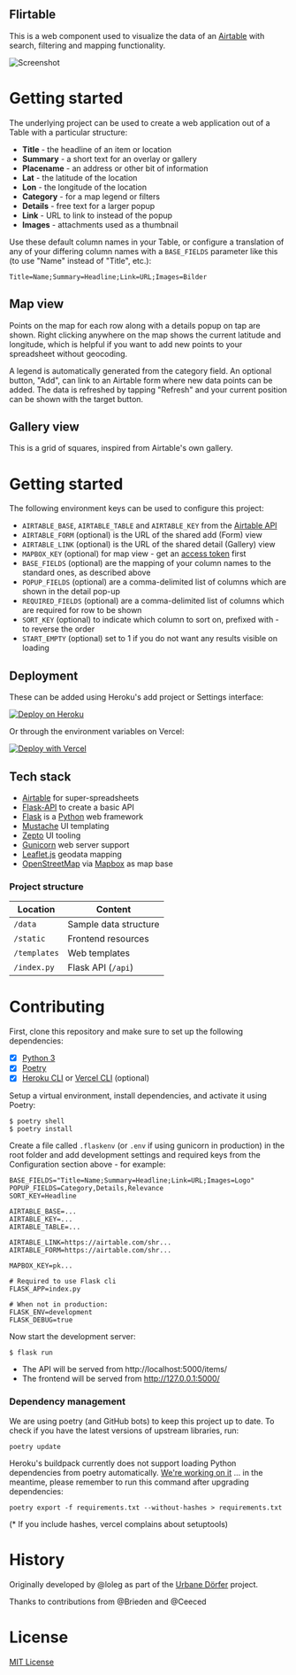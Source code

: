 Flirtable
---

This is a web component used to visualize the data of an [Airtable](https://airtable.com) with search, filtering and mapping functionality.

![Screenshot](static/screenshot.jpg)

# Getting started

The underlying project can be used to create a web application out of a Table with a particular structure:

- **Title** - the headline of an item or location
- **Summary** - a short text for an overlay or gallery
- **Placename** - an address or other bit of information
- **Lat** - the latitude of the location
- **Lon** - the longitude of the location
- **Category** - for a map legend or filters
- **Details** - free text for a larger popup
- **Link** - URL to link to instead of the popup
- **Images** - attachments used as a thumbnail

Use these default column names in your Table, or configure a translation of any of your differing column names with a `BASE_FIELDS` parameter like this (to use "Name" instead of "Title", etc.):

`Title=Name;Summary=Headline;Link=URL;Images=Bilder`

## Map view

Points on the map for each row along with a details popup on tap are shown. Right clicking anywhere on the map shows the current latitude and longitude, which is helpful if you want to add new points to your spreadsheet without geocoding.

A legend is automatically generated from the category field. An optional button, "Add", can link to an Airtable form where new data points can be added. The data is refreshed by tapping "Refresh" and your current position can be shown with the target button.

## Gallery view

This is a grid of squares, inspired from Airtable's own gallery.

# Getting started

The following environment keys can be used to configure this project:

- `AIRTABLE_BASE`, `AIRTABLE_TABLE` and `AIRTABLE_KEY` from the [Airtable API](https://airtable.com/api)
- `AIRTABLE_FORM` (optional) is the URL of the shared add (Form) view
- `AIRTABLE_LINK` (optional) is the URL of the shared detail (Gallery) view
- `MAPBOX_KEY` (optional) for map view - get an [access token](https://docs.mapbox.com/api/#access-tokens-and-token-scopes) first
- `BASE_FIELDS` (optional) are the mapping of your column names to the standard ones, as described above
- `POPUP_FIELDS` (optional) are a comma-delimited list of columns which are shown in the detail pop-up
- `REQUIRED_FIELDS` (optional) are a comma-delimited list of columns which are required for row to be shown
- `SORT_KEY` (optional) to indicate which column to sort on, prefixed with - to reverse the order
- `START_EMPTY` (optional) set to 1 if you do not want any results visible on loading

## Deployment

These can be added using Heroku's add project or Settings interface:

[![Deploy on Heroku](https://www.herokucdn.com/deploy/button.svg)](https://heroku.com/deploy?template=https://github.com/datalets/flirtable)

Or through the environment variables on Vercel:

[![Deploy with Vercel](https://vercel.com/button)](https://vercel.com/new/clone?repository-url=https://github.com/datalets/flirtable)

## Tech stack

* [Airtable](https://airtable.com) for super-spreadsheets
* [Flask-API](http://www.flaskapi.org/) to create a basic API
* [Flask](https://flask.palletsprojects.com/) is a [Python](https://python.org) web framework
* [Mustache](https://github.com/janl/mustache.js/) UI templating
* [Zepto](https://zeptojs.com/) UI tooling
* [Gunicorn](https://gunicorn.org/) web server support
* [Leaflet.js](https://leafletjs.com/) geodata mapping
* [OpenStreetMap](https://osm.ch) via [Mapbox](https://mapbox.com/) as map base

### Project structure

| Location                |  Content                             |
|-------------------------|--------------------------------------|
| `/data`                 | Sample data structure                |
| `/static`               | Frontend resources                   |
| `/templates`            | Web templates                        |
| `/index.py`             | Flask API (`/api`)                   |

# Contributing

First, clone this repository and make sure to set up the following dependencies:

- [X] [Python 3](https://python.org)
- [X] [Poetry](https://python-poetry.org/docs/)
- [X] [Heroku CLI](https://devcenter.heroku.com/articles/heroku-cli) or [Vercel CLI](https://vercel.com/download) (optional)

Setup a virtual environment, install dependencies, and activate it using Poetry:

```
$ poetry shell
$ poetry install
```

Create a file called `.flaskenv` (or `.env` if using gunicorn in production) in the root folder and add development settings and required keys from the Configuration section above - for example:

```
BASE_FIELDS="Title=Name;Summary=Headline;Link=URL;Images=Logo"
POPUP_FIELDS=Category,Details,Relevance
SORT_KEY=Headline

AIRTABLE_BASE=...
AIRTABLE_KEY=...
AIRTABLE_TABLE=...

AIRTABLE_LINK=https://airtable.com/shr...
AIRTABLE_FORM=https://airtable.com/shr...

MAPBOX_KEY=pk...

# Required to use Flask cli
FLASK_APP=index.py

# When not in production:
FLASK_ENV=development
FLASK_DEBUG=true
```

Now start the development server:

```
$ flask run
```

- The API will be served from http://localhost:5000/items/
- The frontend will be served from http://127.0.0.1:5000/

### Dependency management

We are using poetry (and GitHub bots) to keep this project up to date. To check if you have the latest versions of upstream libraries, run:

`poetry update`

Heroku's buildpack currently does not support loading Python dependencies from poetry automatically. [We're working on it](https://github.com/heroku/heroku-buildpack-python/issues/796#issuecomment-611198469) ... in the meantime, please remember to run this command after upgrading dependencies:

`poetry export -f requirements.txt --without-hashes > requirements.txt`

(* If you include hashes, vercel complains about setuptools)

# History

Originally developed by @loleg as part of the [Urbane Dörfer](https://www.urbanedoerfer.ch/) project.

Thanks to contributions from @Brieden and @Ceeced

# License

[MIT License](LICENSE.md)

